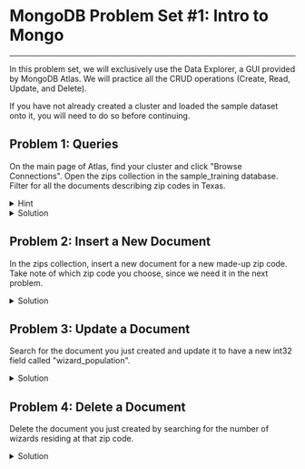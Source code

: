 # MongoDB Problem Set #1: Intro to Mongo

--- 

In this problem set, we will exclusively use the Data Explorer,
a GUI provided by MongoDB Atlas. We will practice all the
CRUD operations (Create, Read, Update, and Delete).

If you have not already created a cluster and loaded the
sample dataset onto it, you will need to do so before continuing.

## Problem 1: Queries
On the main page of Atlas, find your cluster and click "Browse
Connections". Open the zips collection in the sample_training
database. Filter for all the documents describing zip codes
in Texas.

<details>
<summary>Hint</summary>

Remember that simple filters follow this format:
``` 
{ "field" : "value" }
```
</details>

<details>
<summary>Solution</summary>

Type this into the filter search bar. 
``` 
{ "state" : "TX" }
```
</details>

## Problem 2: Insert a New Document
In the zips collection, insert a new document
for a new made-up zip code. Take note of which zip 
code you choose, since we need it in the next
problem.

<details>
<summary>Solution</summary>

Please see the image below. You can insert new documents
in the object view or the text view. The text view is shown
below:

![InsertScreenshot](./InsertScreenshot.png)

Generally, any document you insert should follow the 
same styling of the other documents in that collection.
The screenshot above is missing the correct fields nested
inside the loc object, but it should be enough to give you
the right idea. Remember to click the "Insert" button when you
are ready to insert the new document.
</details>

## Problem 3: Update a Document

Search for the document you just created and update it
to have a new int32 field called "wizard_population".

<details>
<summary>Solution</summary>

Find your document with the zip code you gave it in the
previous problem like this:
```
{ "zip" : "99999" }
```
Then, hover over the result and click on the pencil icon.
Use either the object view or the text view to add a new int32 field
named "wizard_population". Give it whatever value you want
</details>

## Problem 4: Delete a Document

Delete the document you just created by searching for
the number of wizards residing at that zip code.

<details>
<summary>Solution</summary>

Find your document with the zip code you gave it in the 
previous problem like this:
```
{ "wizard_population" : 22 }
```
Then, hover over the result and click on the trash can
icon that appears in the top right.
</details>